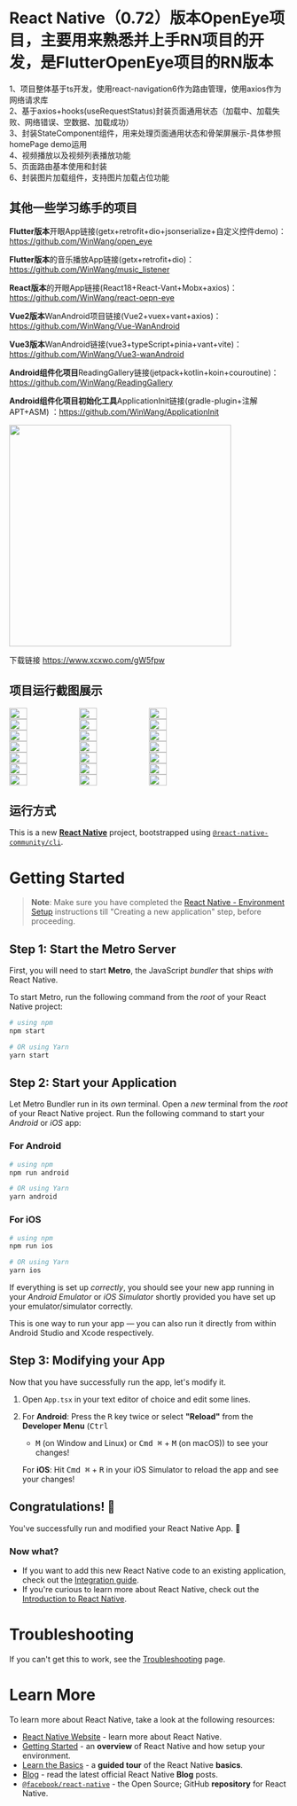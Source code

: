 # React Native（0.72）版本OpenEye项目，主要用来熟悉并上手RN项目的开发，是FlutterOpenEye项目的RN版本

1、项目整体基于ts开发，使用react-navigation6作为路由管理，使用axios作为网络请求库 <br>
2、基于axios+hooks(useRequestStatus)封装页面通用状态（加载中、加载失败、网络错误、空数据、加载成功） <br>
3、封装StateComponent组件，用来处理页面通用状态和骨架屏展示-具体参照homePage demo运用 <br>
4、视频播放以及视频列表播放功能 <br>
5、页面路由基本使用和封装 <br>
6、封装图片加载组件，支持图片加载占位功能 <br>

## 其他一些学习练手的项目

**Flutter版本**开眼App链接(getx+retrofit+dio+jsonserialize+自定义控件demo)：https://github.com/WinWang/open_eye <br>

**Flutter版本**的音乐播放App链接(getx+retrofit+dio)：https://github.com/WinWang/music_listener <br>

**React版本**的开眼App链接(React18+React-Vant+Mobx+axios)：https://github.com/WinWang/react-oepn-eye <br>

**Vue2版本**WanAndroid项目链接(Vue2+vuex+vant+axios)：https://github.com/WinWang/Vue-WanAndroid <br>

**Vue3版本**WanAndroid链接(vue3+typeScript+pinia+vant+vite)：https://github.com/WinWang/Vue3-wanAndroid

**Android组件化项目**ReadingGallery链接(jetpack+kotlin+koin+couroutine)：https://github.com/WinWang/ReadingGallery <br>

**Android组件化项目初始化工具**ApplicationInit链接(gradle-plugin+注解APT+ASM)
：https://github.com/WinWang/ApplicationInit <br>

<img src="https://s2.loli.net/2023/09/27/oyYBAN5XUKC987L.png" width="400px">

下载链接 https://www.xcxwo.com/gW5fpw

## 项目运行截图展示

<div style="display: flex; flex-direction: row">
<img src="https://s2.loli.net/2023/09/27/qAw5dX8IJcHvWte.jpg" width="25%">
<img src="https://s2.loli.net/2023/09/27/FbwZe5yX6t8TErY.jpg" width="25%">
<img src="https://s2.loli.net/2023/09/27/zUpmRVDf3uOCTLH.jpg" width="25%">
</div>

<div style="display: flex; flex-direction: row">
<img src="https://s2.loli.net/2023/09/27/HODNcVhQn9uzSkf.jpg" width="25%">
<img src="https://s2.loli.net/2023/09/27/dsHgnORyxaSGtN8.jpg" width="25%">
<img src="https://s2.loli.net/2023/09/27/5NtHSmG8bY1Q6x9.jpg" width="25%">
</div>

<div style="display: flex; flex-direction: row">
<img src="https://s2.loli.net/2023/09/27/pNPd1ZqarWMG9Y3.jpg" width="25%">
<img src="https://s2.loli.net/2023/09/27/i14nvPWu2AH8CLV.jpg" width="25%">
<img src="https://s2.loli.net/2023/09/27/NPnW87zQJm2iV5F.jpg" width="25%">
</div>

<div style="display: flex; flex-direction: row">
<img src="https://s2.loli.net/2023/09/27/MtGLgSDFA8Ok6WT.jpg" width="25%">
<img src="https://s2.loli.net/2023/09/27/K9uGmJ82vjngIWq.jpg" width="25%">
<img src="https://s2.loli.net/2023/09/27/4Kg1zbdwIUPEHVi.jpg" width="25%">
</div>

<div style="display: flex; flex-direction: row">
<img src="https://s2.loli.net/2023/09/27/pJZGqkLmCcsQjIT.jpg" width="25%">
<img src="https://s2.loli.net/2023/09/27/kYTJpdcFh7SiysG.jpg" width="25%">
<img src="https://s2.loli.net/2023/09/27/aQKbt6DP9GEgMOp.jpg" width="25%">
</div>

<div style="display: flex; flex-direction: row">
<img src="https://s2.loli.net/2023/09/27/6uIAmM2EZcTnztd.jpg" width="25%">
<img src="https://s2.loli.net/2023/09/27/mQPznbeoHyDsRB3.jpg" width="25%">
<img src="https://s2.loli.net/2023/09/27/CzbAOXly9nP6V25.jpg" width="25%">
</div>

<div style="display: flex; flex-direction: row">
<img src="https://s2.loli.net/2023/09/27/Xs9jUlZt2JyamMb.jpg" width="25%">
<img src="" width="25%">
<img src="" width="25%">
</div>







## 运行方式

This is a new [**React Native**](https://reactnative.dev) project, bootstrapped
using [`@react-native-community/cli`](https://github.com/react-native-community/cli).

# Getting Started

> **Note**: Make sure you have completed
> the [React Native - Environment Setup](https://reactnative.dev/docs/environment-setup) instructions till "Creating a new
> application" step, before proceeding.

## Step 1: Start the Metro Server

First, you will need to start **Metro**, the JavaScript _bundler_ that ships _with_ React Native.

To start Metro, run the following command from the _root_ of your React Native project:

```bash
# using npm
npm start

# OR using Yarn
yarn start
```

## Step 2: Start your Application

Let Metro Bundler run in its _own_ terminal. Open a _new_ terminal from the _root_ of your React Native project. Run the
following command to start your _Android_ or _iOS_ app:

### For Android

```bash
# using npm
npm run android

# OR using Yarn
yarn android
```

### For iOS

```bash
# using npm
npm run ios

# OR using Yarn
yarn ios
```

If everything is set up _correctly_, you should see your new app running in your _Android Emulator_ or _iOS Simulator_
shortly provided you have set up your emulator/simulator correctly.

This is one way to run your app — you can also run it directly from within Android Studio and Xcode respectively.

## Step 3: Modifying your App

Now that you have successfully run the app, let's modify it.

1. Open `App.tsx` in your text editor of choice and edit some lines.
2. For **Android**: Press the <kbd>R</kbd> key twice or select **"Reload"** from the **Developer Menu** (<kbd>Ctrl</kbd>
   + <kbd>M</kbd> (on Window and Linux) or <kbd>Cmd ⌘</kbd> + <kbd>M</kbd> (on macOS)) to see your changes!

   For **iOS**: Hit <kbd>Cmd ⌘</kbd> + <kbd>R</kbd> in your iOS Simulator to reload the app and see your changes!

## Congratulations! :tada:

You've successfully run and modified your React Native App. :partying_face:

### Now what?

- If you want to add this new React Native code to an existing application, check out
  the [Integration guide](https://reactnative.dev/docs/integration-with-existing-apps).
- If you're curious to learn more about React Native, check out
  the [Introduction to React Native](https://reactnative.dev/docs/getting-started).

# Troubleshooting

If you can't get this to work, see the [Troubleshooting](https://reactnative.dev/docs/troubleshooting) page.

# Learn More

To learn more about React Native, take a look at the following resources:

- [React Native Website](https://reactnative.dev) - learn more about React Native.
- [Getting Started](https://reactnative.dev/docs/environment-setup) - an **overview** of React Native and how setup your
  environment.
- [Learn the Basics](https://reactnative.dev/docs/getting-started) - a **guided tour** of the React Native **basics**.
- [Blog](https://reactnative.dev/blog) - read the latest official React Native **Blog** posts.
- [`@facebook/react-native`](https://github.com/facebook/react-native) - the Open Source; GitHub **repository** for
  React Native.
